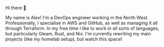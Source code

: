 Hi there 👋

My name is Alex! I'm a DevOps engineer working in the North West. Professionally, I specialise in AWS and GitHub, as well as managing it all through Terraform. In my free time I like to work in all sorts of languages, but particularly Gleam, Rust, and Nix. I'm currently rewriting my main projects (like my homelab setup), but watch this space!
